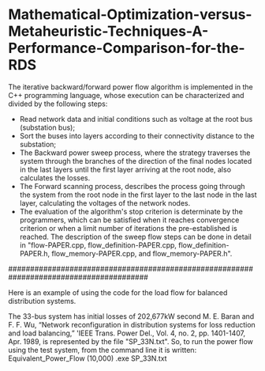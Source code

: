 # Mathematical-Optimization-versus-Metaheuristic-Techniques-A-Performance-Comparison-for-the-RDS
The iterative backward/forward power flow algorithm is implemented in the C++ programming language,
whose execution can be characterized and divided by the following steps:

* Read network data and initial conditions such as voltage at the root bus (substation bus);
* Sort the buses into layers according to their connectivity distance to the substation;
* The Backward power sweep process, where the strategy traverses the system through the branches of the
direction of the final nodes located in the last layers until the first layer arriving at the root node,
also calculates the losses.
* The Forward scanning process, describes the process going through the system from the root node in the 
first layer to the last node in the last layer, calculating the voltages of the network nodes.
* The evaluation of the algorithm's stop criterion is determinate by the programmers, which can be satisfied
when it reaches convergence criterion or when a limit number of iterations the pre-established is reached.
The description of the sweep flow steps can be done in detail in "flow-PAPER.cpp, flow_definition-PAPER.cpp,
  flow_definition-PAPER.h, flow_memory-PAPER.cpp, and flow_memory-PAPER.h".

########################################################################################

Here is an example of using the code for the load flow for balanced distribution systems.

The 33-bus system has initial losses of 202,677kW second M. E. Baran and F. F. Wu, “Network 
reconfiguration in distribution systems for loss reduction and load balancing,” 'IEEE Trans.
Power Del., Vol. 4, no. 2, pp. 1401-1407, Apr. 1989, is represented by the file "SP_33N.txt". 
So, to run the power flow using the test system, from the command line it is written: Equivalent_Power_Flow (10,000) .exe SP_33N.txt
